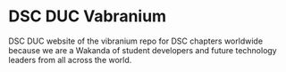 # DSC DUC Vabranium
 DSC DUC website of the vibranium repo for DSC chapters worldwide because we are a Wakanda of student developers and future technology leaders from all across the world. 
